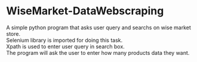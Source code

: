 # WiseMarket-DataWebscraping
A simple python program that asks user query and searchs on wise market store.<br>
Selenium library is imported for doing this task.<br>
Xpath is used to enter user query in search box. <br>
The program will ask the user to enter how many products data they want.<br>
